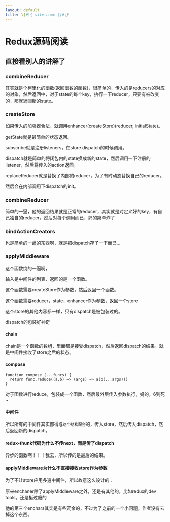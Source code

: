 ```yaml
---
layout: default
title: \{#\{ site.name \}#\}
---
```

# Redux源码阅读
## 直接看别人的讲解了
### combineReducer
其实就是个柯里化的函数(返回函数的函数)，很简单的，传入的是reducers的对应的对象，然后返回中，对于state的每个key，执行一下reducer，只要有被改变的，那就返回新的state。

### createStore
如果传入的加强器合法，就调用enhancer(createStore)(reducer, initialState)。

getState就是最简单的状态返回。

subscribe就是注册listeners，在store.dispatch的时候调用。

dispatch就是简单的将闭包内的state换成新的state，然后调用一下注册的listener，然后将传入的action返回。

replaceReducer就是替换了内部的reducer，为了有时动态替换自己的reducer。

然后会在内部调用下dispatch的init。

### combineReducer
简单的一逼，他的返回结果就是正常的reducer，其实就是对定义好的key，有自己独自的reducer，然后对每个调用而已，妈的简单炸了

### bindActionCreators
也是简单的一逼的东西啊，就是把dispatch存了一下而已...

### applyMiddleware
这个函数绕的一逼啊，

输入是中间件的列表，返回的是一个函数。

这个函数需要createStore作为参数，然后返回一个函数。

这个函数需要reducer，state，enhancer作为参数，返回一个store

这个store的其他内容都一样，只有dispatch是被包装过的。

dispatch的包装好神奇

#### chain
chain是一个函数的数组，里面都是接受dispatch，然后返回dispatch的结果。就是中间件接收了store之后的状态。

#### compose
```
function compose (...funcs) {
  return func.reduce((a,b) => (args) => a(b(...args)))
}
```

对于函数进行reduce，包装成一个函数，然后最外层传入参数执行，妈的，6到死~


#### 中间件
所以所有的中间件其实都得与`这个结构配合`的，传入store，然后传入dispatch，然后返回新的dispatch。

#### redux-thunk代码为什么不传next，而是传了dispatch
异步的函数啊！！！我去，所以传的是最后的结果。

#### applyMiddleware为什么不直接接收store作为参数
为了不让store应用多遍中间件，所以故意这么设计的..

原来enchaner除了applyMiddleware之外，还是有其他的，比如redux的dev tools。还是挺过瘾的

他的第三个enchars其实是有些冗余的，不过为了之前的一个小问题，作者没有去掉这个东西。
